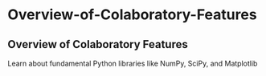 # Overview-of-Colaboratory-Features
## Overview of Colaboratory Features
Learn about fundamental Python libraries like NumPy, SciPy, and Matplotlib